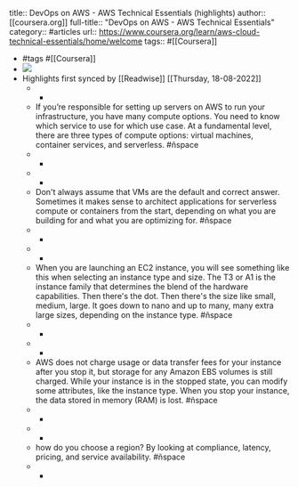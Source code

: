 title:: DevOps on AWS - AWS Technical Essentials (highlights)
author:: [[coursera.org]]
full-title:: "DevOps on AWS - AWS Technical Essentials"
category:: #articles
url:: https://www.coursera.org/learn/aws-cloud-technical-essentials/home/welcome
tags:: #[[Coursera]]

- #tags #[[Coursera]]
- ![](https://readwise-assets.s3.amazonaws.com/media/uploaded_book_covers/profile_22942/ae9fd9c0-e3cd-4eb7-99db-6c5aaa29029b.png)
- Highlights first synced by [[Readwise]] [[Thursday, 18-08-2022]]
	- -
	- If you’re responsible for setting up servers on AWS to run your infrastructure, you have many compute options. You need to know which service to use for which use case. At a fundamental level, there are three types of compute options: virtual machines, container services, and serverless. #ñspace
	- -
	- -
	- Don't always assume that VMs are the default and correct answer. Sometimes it makes sense to architect applications for serverless compute or containers from the start, depending on what you are building for and what you are optimizing for. #ñspace
	- -
	- -
	- When you are launching an EC2 instance, you will see something like this when selecting an instance type and size. The T3 or A1 is the instance family that determines the blend of the hardware capabilities. Then there's the dot. Then there's the size like small, medium, large. It goes down to nano and up to many, many extra large sizes, depending on the instance type. #ñspace
	- -
	- -
	- AWS does not charge usage or data transfer fees for your instance after you stop it, but storage for any Amazon EBS volumes is still charged. While your instance is in the stopped state, you can modify some attributes, like the instance type. When you stop your instance, the data stored in memory (RAM) is lost. #ñspace
	- -
	- -
	- how do you choose a region? By looking at compliance, latency, pricing, and service availability. #ñspace
	- -